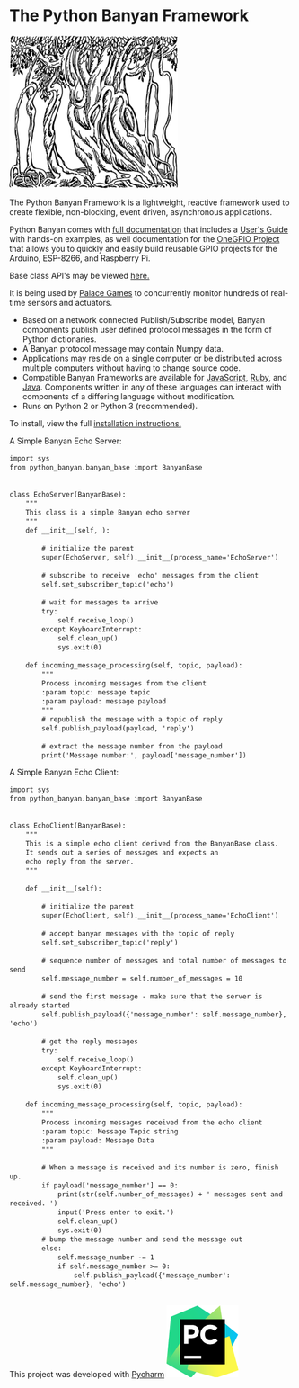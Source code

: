# The Python Banyan Framework
![](https://github.com/MrYsLab/python_banyan/blob/master/images/BanyanTree.png)


The Python Banyan Framework is a lightweight, reactive framework used to
create flexible, non-blocking, event driven, asynchronous applications.

Python Banyan comes with [full documentation](https://mryslab.github.io/python_banyan/#)
 that includes a [User's Guide](https://mryslab.github.io/python_banyan/#users_guide/) 
 with hands-on examples, as well documentation for the
 [OneGPIO Project](https://mryslab.github.io/python_banyan/#gpio_intro/) 
 that allows you to quickly and easily build reusable GPIO projects for the
 Arduino, ESP-8266, and Raspberry Pi.

Base class API's may be viewed [here.](https://htmlpreview.github.io/?https://github.com/MrYsLab/python_banyan/blob/master/html/python_banyan/index.html)


It is being used by [Palace Games](https://www.raspberrypi.org/blog/raspberry-pi-escape-room/)
to concurrently monitor hundreds of real-time sensors and actuators.

* Based on a network connected Publish/Subscribe model,  Banyan components publish 
user defined protocol messages in the form of Python dictionaries.
* A Banyan protocol message may contain Numpy data.
* Applications may reside on a single computer or be distributed across 
multiple computers without having to change source code.
* Compatible Banyan Frameworks are available for [JavaScript](https://github.com/MrYsLab/js-banyan), [Ruby](https://github.com/MrYsLab/rb_banyan), and
[Java](https://github.com/MrYsLab/javabanyan). Components written in any of these languages can interact with components of a differing language without modification.
* Runs on Python 2 or Python 3 (recommended).


To install,  view the full [installation instructions.](https://mryslab.github.io/python_banyan/install/#installing-python-banyan_1)

A Simple Banyan Echo Server:

```
import sys
from python_banyan.banyan_base import BanyanBase


class EchoServer(BanyanBase):
    """
    This class is a simple Banyan echo server
    """
    def __init__(self, ):

        # initialize the parent
        super(EchoServer, self).__init__(process_name='EchoServer')

        # subscribe to receive 'echo' messages from the client
        self.set_subscriber_topic('echo')

        # wait for messages to arrive
        try:
            self.receive_loop()
        except KeyboardInterrupt:
            self.clean_up()
            sys.exit(0)

    def incoming_message_processing(self, topic, payload):
        """
        Process incoming messages from the client
        :param topic: message topic
        :param payload: message payload
        """
        # republish the message with a topic of reply
        self.publish_payload(payload, 'reply')
        
        # extract the message number from the payload
        print('Message number:', payload['message_number'])

```

A Simple Banyan Echo Client:

```
import sys
from python_banyan.banyan_base import BanyanBase


class EchoClient(BanyanBase):
    """
    This is a simple echo client derived from the BanyanBase class. 
    It sends out a series of messages and expects an
    echo reply from the server.
    """

    def __init__(self):

        # initialize the parent
        super(EchoClient, self).__init__(process_name='EchoClient')

        # accept banyan messages with the topic of reply
        self.set_subscriber_topic('reply')

        # sequence number of messages and total number of messages to send
        self.message_number = self.number_of_messages = 10

        # send the first message - make sure that the server is already started
        self.publish_payload({'message_number': self.message_number}, 'echo')

        # get the reply messages
        try:
            self.receive_loop()
        except KeyboardInterrupt:
            self.clean_up()
            sys.exit(0)

    def incoming_message_processing(self, topic, payload):
        """
        Process incoming messages received from the echo client
        :param topic: Message Topic string
        :param payload: Message Data
        """

        # When a message is received and its number is zero, finish up.
        if payload['message_number'] == 0:
            print(str(self.number_of_messages) + ' messages sent and received. ')
            input('Press enter to exit.')
            self.clean_up()
            sys.exit(0)
        # bump the message number and send the message out
        else:
            self.message_number -= 1
            if self.message_number >= 0:
                self.publish_payload({'message_number': self.message_number}, 'echo')


```

This project was developed with [Pycharm](https://www.jetbrains.com/pycharm/) ![logo](https://github.com/MrYsLab/python_banyan/blob/master/images/icon_PyCharm.png)
